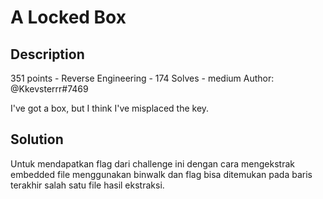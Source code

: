 # A Locked Box
## Description
351 points - Reverse Engineering - 174 Solves - medium
Author: @Kkevsterrr#7469

I've got a box, but I think I've misplaced the key.

## Solution
Untuk mendapatkan flag dari challenge ini dengan cara mengekstrak embedded file menggunakan binwalk dan flag bisa ditemukan pada baris terakhir salah satu file hasil ekstraksi.
